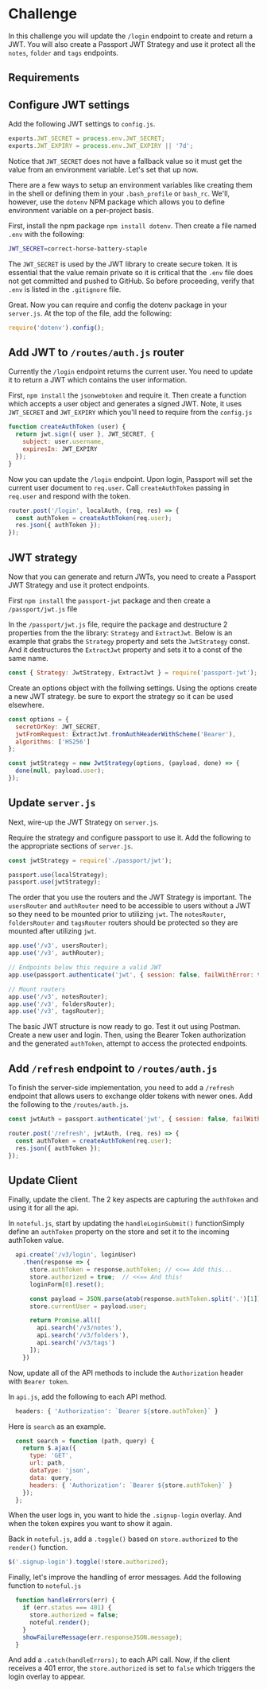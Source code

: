 # Challenge

In this challenge you will update the `/login` endpoint to create and return a JWT. You will also create a Passport JWT Strategy and use it protect all the `notes`, `folder` and `tags` endpoints.

## Requirements

## Configure JWT settings

Add the following JWT settings to `config.js`.

```js
exports.JWT_SECRET = process.env.JWT_SECRET;
exports.JWT_EXPIRY = process.env.JWT_EXPIRY || '7d';
```

Notice that `JWT_SECRET` does not have a fallback value so it must get the value from an environment variable. Let's set that up now.

There are a few ways to setup an environment variables like creating them in the shell or defining them in your `.bash_profile` or `bash_rc`. We'll, however, use the `dotenv` NPM package which allows you to define environment variable on a per-project basis.

First, install the npm package `npm install dotenv`. Then create a file named `.env` with the following:

```sh
JWT_SECRET=correct-horse-battery-staple
```

The `JWT_SECRET` is used by the JWT library to create secure token. It is essential that the value remain private so it is critical that the `.env` file does not get committed and pushed to GitHub. So before proceeding, verify that `.env` is listed in the `.gitignore` file.

Great. Now you can require and config the dotenv package in your `server.js`. At the top of the file, add the following:

```js
require('dotenv').config();
```

## Add JWT to `/routes/auth.js` router

Currently the `/login` endpoint returns the current user. You need to update it to return a JWT which contains the user information. 

First, `npm install` the `jsonwebtoken` and require it. Then create a function which accepts a user object and generates a signed JWT. Note, it uses `JWT_SECRET` and `JWT_EXPIRY` which you'll need to require from the `config.js`

```js
function createAuthToken (user) {
  return jwt.sign({ user }, JWT_SECRET, {
    subject: user.username,
    expiresIn: JWT_EXPIRY
  });
}
```

Now you can update the `/login` endpoint. Upon login, Passport will set the current user document to `req.user`. Call `createAuthToken` passing in `req.user` and respond with the token.

```js
router.post('/login', localAuth, (req, res) => {
  const authToken = createAuthToken(req.user);
  res.json({ authToken });
});
```

## JWT strategy

Now that you can generate and return JWTs, you need to create a Passport JWT Strategy and use it protect endpoints.

First `npm install` the `passport-jwt` package and then create a `/passport/jwt.js` file

In the `/passport/jwt.js` file, require the package and destructure 2 properties from the the library: `Strategy` and `ExtractJwt`. Below is an example that grabs the `Strategy` property and sets the `JwtStrategy` const. And it destructures the `ExtractJwt` property and sets it to a const of the same name.

```js
const { Strategy: JwtStrategy, ExtractJwt } = require('passport-jwt');
```

Create an options object with the follwing settings. Using the options create a new JWT strategy. be sure to export the strategy so it can be used elsewhere.

```js
const options = {
  secretOrKey: JWT_SECRET,
  jwtFromRequest: ExtractJwt.fromAuthHeaderWithScheme('Bearer'),
  algorithms: ['HS256']
};

const jwtStrategy = new JwtStrategy(options, (payload, done) => {
  done(null, payload.user);
});
```

## Update `server.js`

Next, wire-up the JWT Strategy on `server.js`.

Require the strategy and configure passport to use it. Add the following to the appropriate sections of `server.js`.

```js
const jwtStrategy = require('./passport/jwt');
```

```js
passport.use(localStrategy);
passport.use(jwtStrategy);
```

The order that you use the routers and the JWT Strategy is important. The `usersRouter` and `authRouter` need to be accessible to users without a JWT so they need to be mounted prior to utilizing `jwt`. The `notesRouter`, `foldersRouter` and `tagsRouter` routers should be protected so they are mounted after utilizing `jwt`.

```js
app.use('/v3', usersRouter);
app.use('/v3', authRouter);

// Endpoints below this require a valid JWT
app.use(passport.authenticate('jwt', { session: false, failWithError: true }));

// Mount routers
app.use('/v3', notesRouter);
app.use('/v3', foldersRouter);
app.use('/v3', tagsRouter);
```

The basic JWT structure is now ready to go. Test it out using Postman. Create a new user and login. Then, using the Bearer Token authorization and the generated `authToken`, attempt to access the protected endpoints.

## Add `/refresh` endpoint to `/routes/auth.js`

To finish the server-side implementation, you need to add a `/refresh` endpoint that allows users to exchange older tokens with newer ones. Add the following to the `/routes/auth.js`.

```js
const jwtAuth = passport.authenticate('jwt', { session: false, failWithError: true });

router.post('/refresh', jwtAuth, (req, res) => {
  const authToken = createAuthToken(req.user);
  res.json({ authToken });
});

```

## Update Client

Finally, update the client. The 2 key aspects are capturing the `authToken` and using it for all the api.

In `noteful.js`, start by updating the `handleLoginSubmit()` functionSimply define an `authToken` property on the store and set it to the incoming authToken value.

```js
  api.create('/v3/login', loginUser)
    .then(response => {
      store.authToken = response.authToken; // <<== Add this...
      store.authorized = true;  // <<== And this!
      loginForm[0].reset();

      const payload = JSON.parse(atob(response.authToken.split('.')[1]));
      store.currentUser = payload.user;

      return Promise.all([
        api.search('/v3/notes'),
        api.search('/v3/folders'),
        api.search('/v3/tags')
      ]);
    })
```

Now, update all of the API methods to include the `Authorization` header with `Bearer token`.

In `api.js`, add the following to each API method.

```js
  headers: { 'Authorization': `Bearer ${store.authToken}` }
```

Here is `search` as an example.

```js
  const search = function (path, query) {
    return $.ajax({
      type: 'GET',
      url: path,
      dataType: 'json',
      data: query,
      headers: { 'Authorization': `Bearer ${store.authToken}` }
    });
  };
```

When the user logs in, you want to hide the `.signup-login` overlay. And when the token expires you want to show it again.

Back in `noteful.js`, add a `.toggle()` based on `store.authorized` to the `render()` function.

```js
$('.signup-login').toggle(!store.authorized);
```

Finally, let's improve the handling of error messages. Add the following function to `noteful.js`

```js
  function handleErrors(err) {
    if (err.status === 401) {
      store.authorized = false;
      noteful.render();
    }
    showFailureMessage(err.responseJSON.message);
  }
```

And add a `.catch(handleErrors);` to each API call. Now, if the client receives a 401 error, the `store.authorized` is set to `false` which triggers the login overlay to appear.

